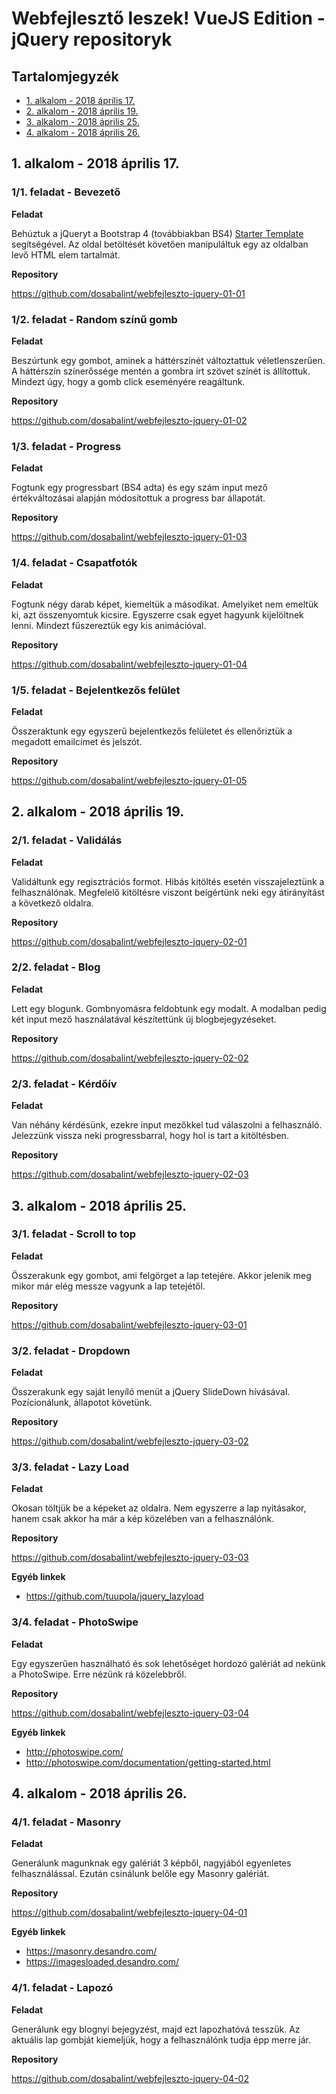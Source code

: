 # Webfejlesztő leszek! VueJS Edition - jQuery repositoryk

## Tartalomjegyzék

* [1. alkalom - 2018 április 17.](#1-alkalom---2018-április-17)
* [2. alkalom - 2018 április 19.](#2-alkalom---2018-április-19)
* [3. alkalom - 2018 április 25.](#3-alkalom---2018-április-25)
* [4. alkalom - 2018 április 26.](#4-alkalom---2018-április-26)


## 1. alkalom - 2018 április 17.

### 1/1. feladat - Bevezető

**Feladat**

Behúztuk a jQueryt a Bootstrap 4 (továbbiakban BS4)
[Starter Template](https://getbootstrap.com/docs/4.1/getting-started/introduction/#starter-template) 
 segítségével. Az oldal betöltését követően manipuláltuk egy az oldalban levő HTML elem tartalmát.

**Repository**

https://github.com/dosabalint/webfejleszto-jquery-01-01

### 1/2. feladat - Random színű gomb

**Feladat**

Beszúrtunk egy gombot, aminek a háttérszínét változtattuk véletlenszerűen. A háttérszín színerőssége mentén a gombra írt szövet színét is állítottuk. Mindezt úgy, hogy a gomb click eseményére reagáltunk.

**Repository**

https://github.com/dosabalint/webfejleszto-jquery-01-02

### 1/3. feladat - Progress

**Feladat**

Fogtunk egy progressbart (BS4 adta) és egy szám input mező értékváltozásai alapján módosítottuk a progress bar állapotát.

**Repository**

https://github.com/dosabalint/webfejleszto-jquery-01-03

### 1/4. feladat - Csapatfotók

**Feladat**

Fogtunk négy darab képet, kiemeltük a másodikat. Amelyiket nem emeltük ki, azt összenyomtuk kicsire. Egyszerre csak egyet hagyunk kijelöltnek lenni. Mindezt fűszereztük egy kis animációval.

**Repository**

https://github.com/dosabalint/webfejleszto-jquery-01-04

### 1/5. feladat - Bejelentkezős felület

**Feladat**

Összeraktunk egy egyszerű bejelentkezős felületet és ellenőriztük a megadott emailcímet és jelszót.

**Repository**

https://github.com/dosabalint/webfejleszto-jquery-01-05

## 2. alkalom - 2018 április 19.

### 2/1. feladat - Validálás

**Feladat**

Validáltunk egy regisztrációs formot. Hibás kitöltés esetén visszajeleztünk a felhasználónak. Megfelelő kitöltésre viszont beígértünk neki egy átirányítást a következő oldalra.

**Repository**

https://github.com/dosabalint/webfejleszto-jquery-02-01

### 2/2. feladat - Blog

**Feladat**

Lett egy blogunk. Gombnyomásra feldobtunk egy modalt. A modalban pedig két input mező használatával készítettünk új blogbejegyzéseket.

**Repository**

https://github.com/dosabalint/webfejleszto-jquery-02-02

### 2/3. feladat - Kérdőív

**Feladat**

Van néhány kérdésünk, ezekre input mezőkkel tud válaszolni a felhasználó. Jelezzünk vissza neki progressbarral, hogy hol is tart a kitöltésben.

**Repository**

https://github.com/dosabalint/webfejleszto-jquery-02-03

## 3. alkalom - 2018 április 25.

### 3/1. feladat - Scroll to top

**Feladat**

Összerakunk egy gombot, ami felgörget a lap tetejére. Akkor jelenik meg mikor már elég messze vagyunk a lap tetejétől.

**Repository**

https://github.com/dosabalint/webfejleszto-jquery-03-01

### 3/2. feladat - Dropdown

**Feladat**

Összerakunk egy saját lenyíló menüt a jQuery SlideDown hívásával. Pozícionálunk, állapotot követünk.

**Repository**

https://github.com/dosabalint/webfejleszto-jquery-03-02

### 3/3. feladat - Lazy Load

**Feladat**

Okosan töltjük be a képeket az oldalra. Nem egyszerre a lap nyitásakor, hanem csak akkor ha már a kép közelében van a felhasználónk.

**Repository**

https://github.com/dosabalint/webfejleszto-jquery-03-03

**Egyéb linkek**

* https://github.com/tuupola/jquery_lazyload

### 3/4. feladat - PhotoSwipe

**Feladat**

Egy egyszerűen használható és sok lehetőséget hordozó galériát ad nekünk a PhotoSwipe. Erre nézünk rá közelebbről.

**Repository**

https://github.com/dosabalint/webfejleszto-jquery-03-04

**Egyéb linkek**

* http://photoswipe.com/
* http://photoswipe.com/documentation/getting-started.html

## 4. alkalom - 2018 április 26.

### 4/1. feladat - Masonry

**Feladat**

Generálunk magunknak egy galériát 3 képből, nagyjából egyenletes felhasználással. Ezután csinálunk belőle egy Masonry galériát.

**Repository**

https://github.com/dosabalint/webfejleszto-jquery-04-01

**Egyéb linkek**

* https://masonry.desandro.com/
* https://imagesloaded.desandro.com/

### 4/1. feladat - Lapozó

**Feladat**

Generálunk egy blognyi bejegyzést, majd ezt lapozhatóvá tesszük. Az aktuális lap gombját kiemeljük, hogy a felhasználónk tudja épp merre jár.

**Repository**

https://github.com/dosabalint/webfejleszto-jquery-04-02
